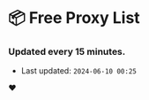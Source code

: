 # :package: Free Proxy List
### Updated every 15 minutes.

- Last updated: `2024-06-10 00:25`

:heart:
